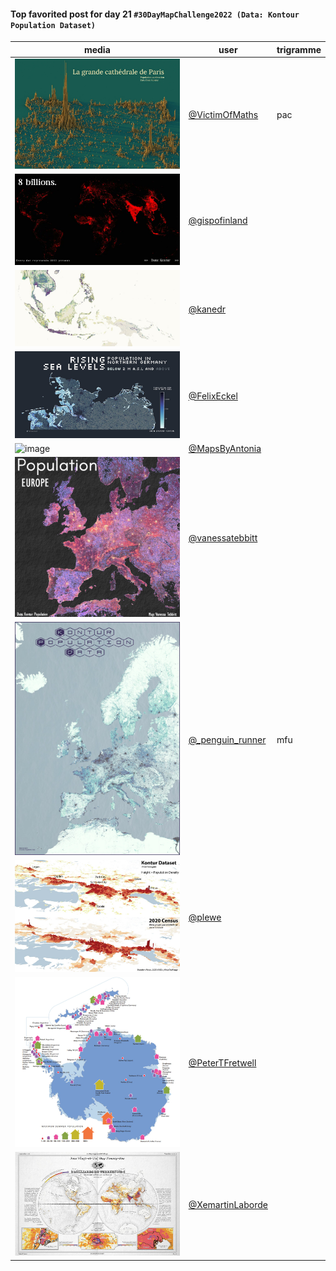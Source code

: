 #### Top favorited post for day 21 `#30DayMapChallenge2022 (Data: Kontour Population Dataset)`
| media | user | trigramme |
|-------|------|-----------|
| ![image](uploads/19412bf4c3ded3e41d9de28d6fbfc6b5/image.png) | [@VictimOfMaths](https://twitter.com/VictimOfMaths/status/1594855325412237313) | pac |
| ![image](uploads/d56c08001765a7e3e3f68b610b8c90d0/image.png) | [@gispofinland](https://twitter.com/gispofinland/status/1594578897684791298) |  |
| ![image](uploads/c3a19044a5a39e305eb3f1a99714fbf4/image.png) | [@kanedr](https://twitter.com/kanedr/status/1594613335458164736) |  |
| ![image](uploads/b291e89da00c54ab3ba0ebbdfa547801/image.png) | [@FelixEckel](https://twitter.com/FelixEckel/status/1594613134517751808) |  |
| ![image](uploads/2eee68d36146e46b1093232b7261fa27/image.png) | [@MapsByAntonia](https://twitter.com/MapsByAntonia/status/1594640597171724288) |  |
| ![image](uploads/39fd288baccc1bcaafce8b549c322442/image.png) | [@vanessatebbitt](https://twitter.com/vanessatebbitt/status/1594651738019344384) |  |
| ![image](uploads/52faac3a8cdce3019c1fb6a1fd4938ee/image.png) | [@\_penguin_runner](https://twitter.com/\_penguin_runner/status/1594732095859048449) | mfu |
| ![image](uploads/79525e6a9b94a761812653a198b99cc0/image.png) | [@plewe](https://twitter.com/bplewe/status/1594774466558496768) |  |
| ![image](uploads/534c89a1e76f78f036beba010769c0b4/image.png) | [@PeterTFretwell](https://twitter.com/PeterTFretwell/status/1594808956693762049) |  |
| ![image](uploads/cf1a08b74b57dae03d604bf252ea051a/image.png) | [@XemartinLaborde](https://twitter.com/XemartinLaborde/status/1594786472514945024) |  |

